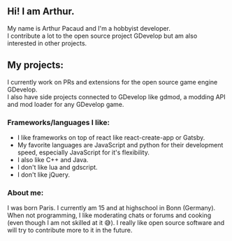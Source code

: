 ## Hi! I am Arthur.
My name is Arthur Pacaud and I'm a hobbyist developer.  
I contribute a lot to the open source project GDevelop but am also interested in other projects.

## My projects:
I currently work on PRs and extensions for the open source game engine GDevelop.  
I also have side projects connected to GDevelop like gdmod, a modding API and mod loader for any GDevelop game.

### Frameworks/languages I like:
- I like frameworks on top of react like react-create-app or Gatsby.
- My favorite languages are JavaScript and python for their development speed, especially JavaScript for it's flexibility.
- I also like C++ and Java.
- I don't like lua and gdscript.
- I don't like jQuery.

### About me:
I was born Paris. I currently am 15 and at highschool in Bonn (Germany).
When not programming, I like moderating chats or forums and cooking (even though I am not skilled at it 😅).
I really like open source software and will try to contribute more to it in the future.
